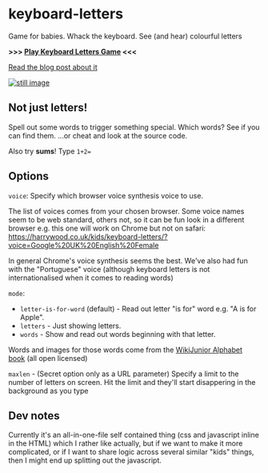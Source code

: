 # keyboard-letters
Game for babies. Whack the keyboard. See (and hear) colourful letters

**>>> [Play Keyboard Letters Game](https://harrywood.co.uk/kids/keyboard-letters/) <<<**

[Read the blog post about it](https://harrywood.co.uk/blog/2016/09/10/keyboard-letters-game/)

[![still image](https://harrywood.co.uk/blog/wp-content/uploads/2016/09/keyboard-letters-video.png)](https://www.youtube.com/watch?v=DXWnODG4VBg)

## Not just letters!

Spell out some words to trigger something special. Which words? See if you can find them. ...or cheat
and look at the source code.

Also try **sums**! Type `1+2=`

## Options

`voice`: Specify which browser voice synthesis voice to use.

The list of voices comes from your chosen browser. Some voice names seem to be web standard, others
not, so it can be fun look in a different browser e.g. this one will work on Chrome but not on safari:
https://harrywood.co.uk/kids/keyboard-letters/?voice=Google%20UK%20English%20Female

In general Chrome's voice synthesis seems the best. We've also had fun with the "Portuguese" voice
(although keyboard letters is not internationalised when it comes to reading words)

`mode`:
  - `letter-is-for-word` (default) - Read out letter "is for" word e.g. "A is for Apple".
  - `letters` - Just showing letters.
  - `words` - Show and read out words beginning with that letter.

Words and images for those words come from the
[WikiJunior Alphabet book](https://en.wikibooks.org/wiki/Wikijunior:Alphabet) (all open licensed)

`maxlen` - (Secret option only as a URL parameter) Specify a limit to the number of letters on
screen. Hit the limit and they'll start disappering in the background as you type

## Dev notes
Currently it's an all-in-one-file self contained thing (css and javascript inline in the HTML)
which I rather like actually, but if we want to make it more complicated, or if I want to share
logic across several similar "kids" things, then I might end up splitting out the javascript.
